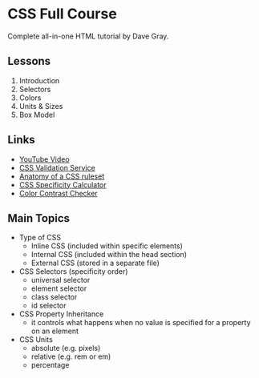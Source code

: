# CSS Full Course

Complete all-in-one HTML tutorial by Dave Gray.  

## Lessons

1. Introduction
2. Selectors
3. Colors
4. Units & Sizes
5. Box Model

## Links

- [YouTube Video](https://youtu.be/mJgBOIoGihA)
- [CSS Validation Service](https://jigsaw.w3.org/css-validator/)
- [Anatomy of a CSS ruleset](https://developer.mozilla.org/en-US/docs/Learn/Getting_started_with_the_web/CSS_basics#anatomy_of_a_css_ruleset)
- [CSS Specificity Calculator](https://specificity.keegan.st/)
- [Color Contrast Checker](https://coolors.co/)

## Main Topics

- Type of CSS
	- Inline CSS (included within specific elements)
	- Internal CSS (included within the head section)
	- External CSS (stored in a separate file)
- CSS Selectors (specificity order)
	- universal selector
	- element selector
	- class selector
	- id selector
- CSS Property Inheritance
	- it controls what happens when no value is specified for a property on an element
- CSS Units
	- absolute (e.g. pixels)
	- relative (e.g. rem or em)
	- percentage

